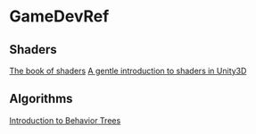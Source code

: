 # GameDevRef

## Shaders
[The book of shaders](https://thebookofshaders.com/)
[A gentle introduction to shaders in Unity3D](http://www.alanzucconi.com/2015/06/10/a-gentle-introduction-to-shaders-in-unity3d/)

## Algorithms 

[Introduction to Behavior Trees](https://web.archive.org/web/20140723035304/http://www.altdev.co/2011/02/24/introduction-to-behavior-trees/)
